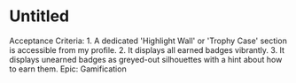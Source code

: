 # Untitled

Acceptance Criteria: 1. A dedicated 'Highlight Wall' or 'Trophy Case' section is accessible from my profile. 2. It displays all earned badges vibrantly. 3. It displays unearned badges as greyed-out silhouettes with a hint about how to earn them.
Epic: Gamification